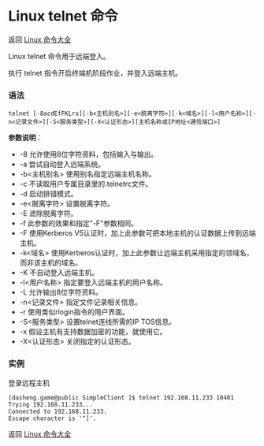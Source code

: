 # Linux telnet 命令

返回 [Linux 命令大全](https://ahuang007.github.com/Linux-Command)

Linux telnet 命令用于远端登入。

执行 telnet 指令开启终端机阶段作业，并登入远端主机。

### 语法

```
telnet [-8acdEfFKLrx][-b<主机别名>][-e<脱离字符>][-k<域名>][-l<用户名称>][-n<记录文件>][-S<服务类型>][-X<认证形态>][主机名称或IP地址<通信端口>]
```

**参数说明**：

- -8 允许使用8位字符资料，包括输入与输出。
- -a 尝试自动登入远端系统。
- -b<主机别名> 使用别名指定远端主机名称。
- -c 不读取用户专属目录里的.telnetrc文件。
- -d 启动排错模式。
- -e<脱离字符> 设置脱离字符。
- -E 滤除脱离字符。
- -f 此参数的效果和指定"-F"参数相同。
- -F 使用Kerberos V5认证时，加上此参数可把本地主机的认证数据上传到远端主机。
- -k<域名> 使用Kerberos认证时，加上此参数让远端主机采用指定的领域名，而非该主机的域名。
- -K 不自动登入远端主机。
- -l<用户名称> 指定要登入远端主机的用户名称。
- -L 允许输出8位字符资料。
- -n<记录文件> 指定文件记录相关信息。
- -r 使用类似rlogin指令的用户界面。
- -S<服务类型> 设置telnet连线所需的IP TOS信息。
- -x 假设主机有支持数据加密的功能，就使用它。
- -X<认证形态> 关闭指定的认证形态。

### 实例

登录远程主机

```
[dasheng.game@public SimpleClient ]$ telnet 192.168.11.233 10401
Trying 192.168.11.233...
Connected to 192.168.11.233.
Escape character is '^]'.
```

返回 [Linux 命令大全](https://ahuang007.github.com/Linux-Command)
